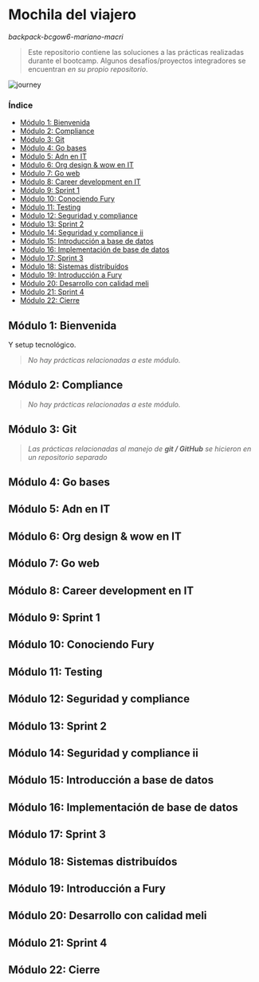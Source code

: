 # Mochila del viajero

_backpack-bcgow6-mariano-macri_

> Este repositorio contiene las soluciones a las prácticas realizadas durante el bootcamp. Algunos desafíos/proyectos integradores se encuentran _en su propio repositorio_.

![journey](https://user-images.githubusercontent.com/114087997/197656679-458ac5f8-9c37-44db-9df8-cf9456361866.png)


### Índice
- [Módulo 1: Bienvenida](#módulo-1-bienvenida)
- [Módulo 2: Compliance](#módulo-2-compliance)
- [Módulo 3: Git](#módulo-3-git)
- [Módulo 4: Go bases](#módulo-4-go-bases)
- [Módulo 5: Adn en IT](#módulo-5-adn-en-it)
- [Módulo 6: Org design & wow en IT](#módulo-6-org-design--wow-en-it)
- [Módulo 7: Go web](#módulo-7-go-web)
- [Módulo 8: Career development en IT](#módulo-8-career-development-en-it)
- [Módulo 9: Sprint 1](#módulo-9-sprint-1)
- [Módulo 10: Conociendo Fury](#módulo-10-conociendo-fury)
- [Módulo 11: Testing](#módulo-11-testing)
- [Módulo 12: Seguridad y compliance](#módulo-12-seguridad-y-compliance)
- [Módulo 13: Sprint 2](#módulo-13-sprint-2)
- [Módulo 14: Seguridad y compliance ii](#módulo-14-seguridad-y-compliance-ii)
- [Módulo 15: Introducción a base de datos](#módulo-15-introducción-a-base-de-datos)
- [Módulo 16: Implementación de base de datos](#módulo-16-implementación-de-base-de-datos)
- [Módulo 17: Sprint 3](#módulo-17-sprint-3)
- [Módulo 18: Sistemas distribuídos](#módulo-18-sistemas-distribuídos)
- [Módulo 19: Introducción a Fury](#módulo-19-introducción-a-fury)
- [Módulo 20: Desarrollo con calidad meli](#módulo-20-desarrollo-con-calidad-meli)
- [Módulo 21: Sprint 4](#módulo-21-sprint-4)
- [Módulo 22: Cierre](#módulo-22-cierre)

## Módulo 1: Bienvenida

Y setup tecnológico.

> _No hay prácticas relacionadas a este módulo._

## Módulo 2: Compliance

> _No hay prácticas relacionadas a este módulo._

## Módulo 3: Git

> *Las prácticas relacionadas al manejo de __git / GitHub__ se hicieron en un repositorio separado*

## Módulo 4: Go bases
## Módulo 5: Adn en IT
## Módulo 6: Org design & wow en IT
## Módulo 7: Go web
## Módulo 8: Career development en IT
## Módulo 9: Sprint 1
## Módulo 10: Conociendo Fury
## Módulo 11: Testing
## Módulo 12: Seguridad y compliance
## Módulo 13: Sprint 2
## Módulo 14: Seguridad y compliance ii
## Módulo 15: Introducción a base de datos
## Módulo 16: Implementación de base de datos
## Módulo 17: Sprint 3
## Módulo 18: Sistemas distribuídos
## Módulo 19: Introducción a Fury
## Módulo 20: Desarrollo con calidad meli
## Módulo 21: Sprint 4
## Módulo 22: Cierre
